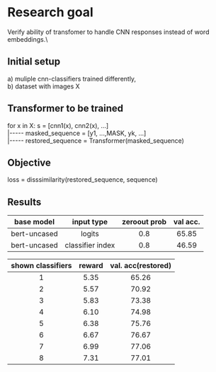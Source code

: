 # Research goal

Verify ability of transfomer to handle CNN responses instead of word embeddings.\

## Initial setup

a) muliple cnn-classifiers trained differently,\
b) dataset with images X

## Transformer to be trained

for x in X: s = [cnn1(x), cnn2(x), ...] \
|----- masked_sequence = [y1, ...,MASK, yk, ...]\
|----- restored_sequence = Transformer(masked_sequence)

## Objective

loss = disssimilarity(restored_sequence, sequence)


## Results

| base model   | input type       | zeroout prob | val acc. |
| :-:          | :-:              |          :-: |      :-: |
| bert-uncased | logits           |          0.8 |    65.85 |
| bert-uncased | classifier index |          0.8 |    46.59 |


| shown classifiers | reward | val. acc(restored) |
|               :-: |    :-: |                :-: |
|                 1 |   5.35 |              65.26 |
|                 2 |   5.57 |              70.92 |
|                 3 |   5.83 |              73.38 |
|                 4 |   6.10 |              74.98 |
|                 5 |   6.38 |              75.76 |
|                 6 |   6.67 |              76.67 |
|                 7 |   6.99 |              77.06 |
|                 8 |   7.31 |              77.01 |



